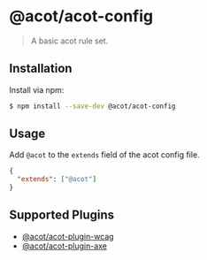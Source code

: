 # @acot/acot-config

> A basic acot rule set.

## Installation

Install via npm:

```bash
$ npm install --save-dev @acot/acot-config
```

## Usage

Add `@acot` to the `extends` field of the acot config file.

```json
{
  "extends": ["@acot"]
}
```

## Supported Plugins

- [@acot/acot-plugin-wcag](../acot-plugin-wcag/)
- [@acot/acot-plugin-axe](../acot-plugin-axe/)

